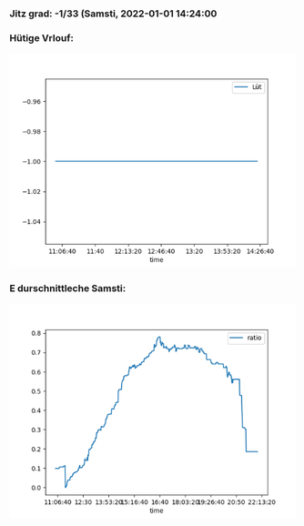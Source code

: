 ### Jitz grad: -1/33 (Samsti, 2022-01-01 14:24:00

### Hütige Vrlouf:
![Graph](Today.png)

### E durschnittleche Samsti:
![Graph](Samsti.png)